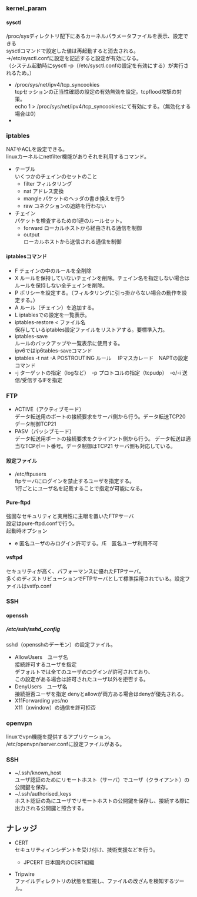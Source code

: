 ###  kernel_param

####  sysctl  
/proc/sysディレクトリ配下にあるカーネルパラメータファイルを表示、設定できる  
sysctlコマンドで設定した値は再起動すると消去される。  
→/etc/sysctl.confに設定を記述すると設定が有効になる。  
  （システム起動時にsysctl -p（/etc/sysctl.confの設定を有効にする）が実行されるため。）  
-  /proc/sys/net/ipv4/tcp_syncookies  
tcpセッションの正当性確認の設定の有効無効を設定。tcpflood攻撃の対策。  
echo 1 > /proc/sys/net/ipv4/tcp_syncookiesにて有効にする。（無効化する場合は0）  
-  

###  iptables  
NATやACLを設定できる。  
linuxカーネルにnetfilter機能がありそれを利用するコマンド。  
-  テーブル  
いくつかのチェインのセットのこと  
    -  filter フィルタリング  
    -  nat  アドレス変換  
    -  mangle  パケットのヘッダの書き換えを行う  
    -  raw コネクションの追跡を行わない  
-  チェイン  
パケットを検査するための1連のルールセット。  
    -  forward  ローカルホストから経由される通信を制御
    -  output  
    ローカルホストから送信される通信を制御

####  iptablesコマンド  
-  F  チェインの中のルールを全削除  
-  X  ルールを保持していないチェインを削除。チェイン名を指定しない場合はルールを保持しない全チェインを削除。  
-  P  ポリシーを設定する。（フィルタリングに引っ掛からない場合の動作を設定する。）  
-  A  ルール（チェイン）を追加する。  
-  L  iptablesでの設定を一覧表示。  
-  iptables-restore < ファイル名  
保存しているiptables設定ファイルをリストアする。要標準入力。  
-  iptables-save  
ルールのバックアップや一覧表示に使用する。  
ipv6ではip6tables-saveコマンド  
-  iptables -t nat -A POSTROUTING ルール　
IPマスカレード　NAPTの設定コマンド  
-  -j ターゲットの指定（logなど）　-p プロトコルの指定（tcpudp）　-o/-i 送信/受信するIFを指定  


###  FTP  
-  ACTIVE（アクティブモード）  
データ転送用のポートの接続要求をサーバ側から行う。データ転送TCP20 データ制御TCP21
-  PASV（パッシブモード）  
データ転送用ポートの接続要求をクライアント側から行う。  データ転送は適当なTCPポート番号。データ制御はTCP21
サーバ側も対応している。  
####  設定ファイル  
-  /etc/ftpusers  
ftpサーバにログインを禁止するユーザを指定する。  
1行ごとにユーザ名を記載することで指定が可能になる。  
####  Pure-ftpd  
強固なセキュリティと実用性に主眼を置いたFTPサーバ  
設定はpure-ftpd.confで行う。  
起動時オプション  
-  e 匿名ユーザのみログイン許可する。/E　匿名ユーザ利用不可  
####  vsftpd  
セキュリティが高く、パフォーマンスに優れたFTPサーバ。  
多くのディストリビューションでFTPサーバとして標準採用されている。設定ファイルはvstfp.conf  
###  SSH  
####  openssh  
#####  /etc/ssh/sshd_config  
sshd（opensshのデーモン）の設定ファイル。  
-  AllowUsers　ユーザ名  
接続許可するユーザを指定  
デフォルトでは全てのユーザのログインが許可されており、  
この設定がある場合は許可されたユーザ以外を拒否する。  
-  DenyUsers　ユーザ名  
接続拒否ユーザを指定 denyとallowが両方ある場合はdenyが優先される。  
-  X11Forwarding yes/no  
X11（xwindow）の通信を許可拒否  

###  openvpn  
linuxでvpn機能を提供するアプリケーション。  
/etc/openvpn/server.confに設定ファイルがある。  
###  SSH  
-  ~/.ssh/known_host  
ユーザ認証のためにリモートホスト（サーバ）でユーザ（クライアント）の公開鍵を保存。  
-  ~/.ssh/authorised_keys  
ホスト認証の為にユーザでリモートホストの公開鍵を保存し、接続する際に出力される公開鍵と照合する。

##  ナレッジ  
-  CERT  
セキュリティインシデントを受け付け、技術支援などを行う。  
    -  JPCERT  日本国内のCERT組織  

-  Tripwire  
ファイルディレクトリの状態を監視し、ファイルの改ざんを検知するツール。  